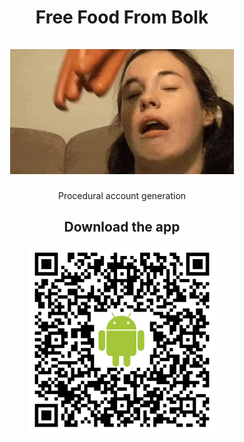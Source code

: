 <h1 align="center">
  Free Food From Bolk <br>
  <br>
  <img src="https://github.com/aumanuel/free_food_from_bolk/blob/main/assets/sausage.gif" height="200" />
</h1>

<p align="center">
  Procedural account generation
</p>

<h2 align="center">Download the app</h2>
<p align="center">
  <img width="300" src="https://github.com/aumanuel/free_food_from_bolk/blob/main/assets/QRCode.png">
  <br>
  <br>
</p>
